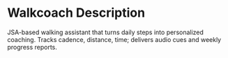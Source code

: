 # Walkcoach Description

JSA-based walking assistant that turns daily steps into personalized coaching.
Tracks cadence, distance, time; delivers audio cues and weekly progress reports.